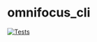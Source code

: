 # omnifocus_cli

[![Tests](https://img.shields.io/endpoint?url=https://gist.githubusercontent.com/idvorkin/eb2995dcf3fd33c91456ddc26ca1d9e9/raw/test-badge.json)](https://github.com/idvorkin/omnifocus_cli/actions/workflows/test.yml)
